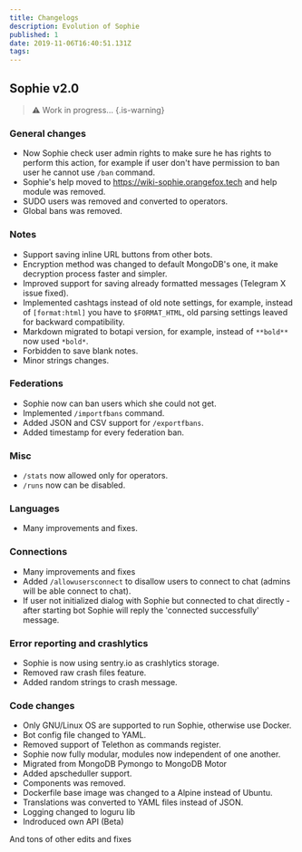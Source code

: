 ```yaml
---
title: Changelogs
description: Evolution of Sophie
published: 1
date: 2019-11-06T16:40:51.131Z
tags: 
---
```


## Sophie v2.0
> :warning: Work in progress...
{.is-warning}

### General changes
- Now Sophie check user admin rights to make sure he has rights to perform this action, for example if user don't have permission to ban user he cannot use `/ban` command.
- Sophie's help moved to https://wiki-sophie.orangefox.tech and help module was removed.
- SUDO users was removed and converted to operators.
- Global bans was removed.

### Notes
- Support saving inline URL buttons from other bots.
- Encryption method was changed to default MongoDB's one, it make decryption process faster and simpler.
- Improved support for saving already formatted messages (Telegram X issue fixed).
- Implemented cashtags instead of old note settings, for example, instead of `[format:html]` you have to `$FORMAT_HTML`, old parsing settings leaved for backward compatibility.
- Markdown migrated to botapi version, for example, instead of `**bold**` now used `*bold*`.
- Forbidden to save blank notes.
- Minor strings changes.

### Federations
- Sophie now can ban users which she could not get.
- Implemented `/importfbans` command.
- Added JSON and CSV support for `/exportfbans`.
- Added timestamp for every federation ban.

### Misc
- `/stats` now allowed only for operators.
- `/runs` now can be disabled.

### Languages
- Many improvements and fixes.

### Connections
- Many improvements and fixes
- Added `/allowusersconnect` to disallow users to connect to chat (admins will be able connect to chat).
- If user not initialized dialog with Sophie but connected to chat directly - after starting bot Sophie will reply the 'connected successfully' message.

### Error reporting and crashlytics
- Sophie is now using sentry.io as crashlytics storage.
- Removed raw crash files feature.
- Added random strings to crash message.

### Code changes
- Only GNU/Linux OS are supported to run Sophie, otherwise use Docker.
- Bot config file changed to YAML.
- Removed support of Telethon as commands register.
- Sophie now fully modular, modules now independent of one another.
- Migrated from MongoDB Pymongo to MongoDB Motor
- Added apscheduller support.
- Components was removed.
- Dockerfile base image was changed to a Alpine instead of Ubuntu.
- Translations was converted to YAML files instead of JSON.
- Logging changed to loguru lib
- Indroduced own API (Beta)

And tons of other edits and fixes